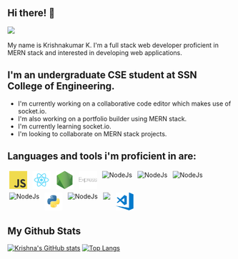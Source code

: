 <h2>
Hi there! 👋   
</h2>

<!--
**krishnakanna18/krishnakanna18** is a ✨ _special_ ✨ repository because its `README.md` (this file) appears on your GitHub profile.

Here are some ideas to get you started:

- 🔭 I’m currently working on ...
- 🌱 I’m currently learning ...
- 👯 I’m looking to collaborate on ...
- 🤔 I’m looking for help with ...
- 💬 Ask me about ...
- 📫 How to reach me: ...
- 😄 Pronouns: ...
- ⚡ Fun fact: ...
-->
![](https://komarev.com/ghpvc/?username=krishnakanna18)

My name is Krishnakumar K. I'm a full stack web developer proficient in MERN stack and interested in developing web applications. 
<br/>
<h2 >
I'm an undergraduate CSE student at SSN College of Engineering.
</h2>
<ul>
<li>I'm currently working on a collaborative code editor which makes use of socket.io.</li>
<li>I'm also working on a portfolio builder using MERN stack.</li>
<li>I'm currently learning socket.io.</li>
<li>I'm looking to collaborate on MERN stack projects.</li>
</ul>
<h2>Languages and tools i'm proficient in are:</h2>
<p>
<img src="https://raw.githubusercontent.com/github/explore/80688e429a7d4ef2fca1e82350fe8e3517d3494d/topics/javascript/javascript.png" alt="Javascript" height="40" style="vertical-align:top; margin:4px">
<img src="https://raw.githubusercontent.com/github/explore/80688e429a7d4ef2fca1e82350fe8e3517d3494d/topics/react/react.png" alt="ReactJS" height="40" style="vertical-align:top; margin:4px">
<img src="https://raw.githubusercontent.com/github/explore/80688e429a7d4ef2fca1e82350fe8e3517d3494d/topics/nodejs/nodejs.png" alt="NodeJs" height="40" style="vertical-align:top; margin:4px">
<img src="https://raw.githubusercontent.com/github/explore/80688e429a7d4ef2fca1e82350fe8e3517d3494d/topics/express/express.png" alt="Express" height="40" style="vertical-align:top; margin:4px">
<img src="https://img.icons8.com/color/48/000000/mongodb.png" alt="NodeJs" height="40" style="vertical-align:top; margin:4px">
<img src="https://img.icons8.com/color/48/000000/mysql-logo.png" alt="NodeJs" height="40" style="vertical-align:top; margin:4px">
<img src="https://raw.githubusercontent.com/jmnote/z-icons/master/svg/cpp.svg" alt="NodeJs" height="40" style="vertical-align:top; margin:4px">
<img src="https://raw.githubusercontent.com/jmnote/z-icons/master/svg/java.svg" alt="NodeJs" height="40" style="vertical-align:top; margin:4px">
<img src="https://raw.githubusercontent.com/github/explore/80688e429a7d4ef2fca1e82350fe8e3517d3494d/topics/python/python.png" alt="Python" height="40" style="vertical-align:top; margin:4px">
<img src="https://raw.githubusercontent.com/jmnote/z-icons/master/svg/git.svg" alt="NodeJs" height="40" style="vertical-align:top; margin:4px">
<img src="https://img.icons8.com/color/48/000000/html-5--v1.png" height="40" style="vertical-align:top; margin:4px"/>
<img src="https://raw.githubusercontent.com/github/explore/80688e429a7d4ef2fca1e82350fe8e3517d3494d/topics/visual-studio-code/visual-studio-code.png" alt="VS Code" height="40" style="vertical-align:top; margin:4px">
</p>


<h2>My Github Stats</h2>

[![Krishna's GitHub stats](https://github-readme-stats.vercel.app/api?username=krishnakanna18&count_private=true&show_icons=true&theme=tokyonight)](https://github.com/anuraghazra/github-readme-stats)
[![Top Langs](https://github-readme-stats.vercel.app/api/top-langs/?username=krishnakanna18&layout=compact&theme=tokyonight)](https://github.com/anuraghazra/github-readme-stats)


